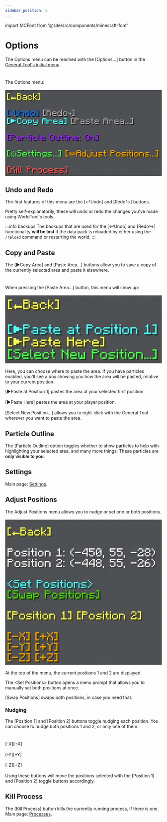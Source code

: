 ```yaml
---
sidebar_position: 2
---
```


import MCFont from '@site/src/components/minecraft-font'

# Options

The Options menu can be reached with the <MCFont color="aqua">[Options...]</MCFont> button in the [General Tool's initial menu](usage#initial-menu).
#
The Options menu:<br></br>
![The options menu](img/options_menu.png)

## Undo and Redo

The first features of this menu are the <MCFont color="#036ffc">[↩Undo]</MCFont> and <MCFont color="#7c2bff">[Redo↪]</MCFont> buttons.

Pretty self-explanatorily, these will undo or redo the changes you've made using WorldTool's tools.

:::info backups
The backups that are used for the <MCFont color="#036ffc">[↩Undo]</MCFont> and <MCFont color="#7c2bff">[Redo↪]</MCFont> functionality **will be lost** if the data pack is reloaded by either using the `/reload` command or restarting the world.
:::

## Copy and Paste

The <MCFont color="aqua">[▶Copy Area]</MCFont> and <MCFont color="#06c248">[Paste Area...]</MCFont> buttons allow you to save a copy of the currently selected area and paste it elsewhere.
#
When pressing the <MCFont color="#06c248">[Paste Area...]</MCFont> button, this menu will show up:<br></br>
![The pasting menu](img/paste_menu.png)

Here, you can choose where to paste the area. If you have particles enabled, you'll see a box showing you how the area will be pasted, relative to your current position.

<MCFont color="aqua">[▶Paste at Position 1]</MCFont> pastes the area at your selected first position.<br></br>
<MCFont color="yellow">[▶Paste Here]</MCFont> pastes the area at your player position.<br></br>
<MCFont color="green">[Select New Position...]</MCFont> allows you to right-click with the General Tool wherever you want to paste the area.

## Particle Outline

The <MCFont color="#9729ff">[Particle Outline]</MCFont> option toggles whether to show particles to help with highlighting your selected area, and many more things. These particles are **only visible to you**.

## Settings

Main page: [Settings](../settings/main).

## Adjust Positions

The Adjust Positions menu allows you to nudge or set one or both positions.<br></br>
![The Adjust Positions menu](img/adjust_positions_menu.png)

At the top of the menu, the current positions 1 and 2 are displayed.

The <MCFont color="aqua">&lt;Set Positions&gt;</MCFont> button opens a menu prompt that allows you to manually set both positions at once.

<MCFont color="#4cd10f">[Swap Positions]</MCFont> swaps both positions, in case you need that.

### Nudging
The <MCFont color="yellow">[Position 1]</MCFont> and <MCFont color="yellow">[Position 2]</MCFont> buttons toggle nudging each position. You can choose to nudge both positions 1 and 2, or only one of them.
#
<MCFont color="gold">[-X]</MCFont><MCFont color="gold">[+X]</MCFont><br></br>
<MCFont color="gold">[-Y]</MCFont><MCFont color="gold">[+Y]</MCFont><br></br>
<MCFont color="gold">[-Z]</MCFont><MCFont color="gold">[+Z]</MCFont>
<br></br>
Using these buttons will move the positions selected with the <MCFont color="yellow">[Position 1]</MCFont> and <MCFont color="yellow">[Position 2]</MCFont> toggle buttons accordingly.

## Kill Process

The <MCFont color="red">[Kill Process]</MCFont> button kills the currently running process, if there is one. Main page: [Processes](../technical/processes).
